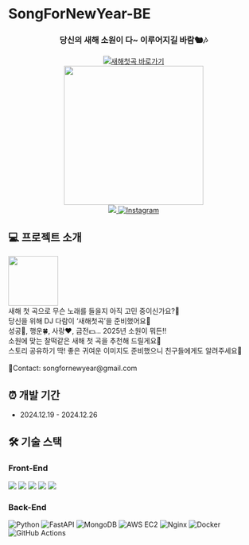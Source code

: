 # SongForNewYear-BE

<div align="center">

### 당신의 새해 소원이 다~ 이루어지길 바람🐿🎶

<a href="https://songfornewyear.vercel.app/">
  <img alt="새해첫곡 바로가기" src="https://img.shields.io/badge/새해첫곡%20바로가기-%23FFFDF1">
</a>
<br>
<img src="https://github.com/user-attachments/assets/a3666e72-0ff0-41de-a915-a8c85c8c9b24" width="280">
<br>

<a href="https://hits.seeyoufarm.com">
  <img src="https://hits.seeyoufarm.com/api/count/incr/badge.svg?url=https%3A%2F%2Fgithub.com%2Fmalimu%2FSongForNewYear-BE&count_bg=%236B5743&title_bg=%23FFE4A4&icon=&icon_color=%23E7E7E7&title=hits&edge_flat=false"/>
</a> <a href="https://www.instagram.com/songfornewyear/">
  <img alt="Instagram" src="https://img.shields.io/badge/-Instagram-white?logo=Instagram&logoColor=d42121">
</a>
<br>
</div>

## 💻 프로젝트 소개
<img src="https://github.com/user-attachments/assets/8ed7cb70-aef0-4491-88b1-bf2f19bafd45" width="100">
<br>
새해 첫 곡으로 무슨 노래를 들을지 아직 고민 중이신가요?🤔<br>
당신을 위해 DJ 다람이 ‘새해첫곡’을 준비했어요🌟<br>
성공🏅, 행운🍀, 사랑❤️, 금전💵… 2025년 소원이 뭐든‼️<br>
소원에 맞는 찰떡같은 새해 첫 곡을 추천해 드릴게요🙌<br>
스토리 공유하기 딱! 좋은 귀여운 이미지도 준비했으니 친구들에게도 알려주세요🤝<br>
<br>
📍Contact: songfornewyear@gmail.com

## ⏰ 개발 기간

- 2024.12.19 - 2024.12.26

## 🛠️ 기술 스택

### Front-End

<img src="https://img.shields.io/badge/javaScript-F7DF1E?style=for-the-badge&logo=javaScript&logoColor=black"> <img src="https://img.shields.io/badge/react-61DBFB?style=for-the-badge&logo=react&logoColor=white"> <img src="https://img.shields.io/badge/Styled%20Components-DB7093?style=for-the-badge&logo=styledComponents&logoColor=white"> <img src="https://img.shields.io/badge/axios-5A29E4?style=for-the-badge&logo=axios&logoColor=white"> <img src="https://img.shields.io/badge/Vercel-000000?style=for-the-badge&logo=vercel&logoColor=white">
<br>

### Back-End

![Python](https://img.shields.io/badge/python-3670A0?style=for-the-badge&logo=python&logoColor=ffdd54) ![FastAPI](https://img.shields.io/badge/FastAPI-05998B?style=for-the-badge&logo=fastapi&logoColor=white) ![MongoDB](https://img.shields.io/badge/MongoDB-%234ea94b.svg?style=for-the-badge&logo=mongodb&logoColor=white) ![AWS EC2](https://img.shields.io/badge/AWS%20EC2-%23FF9900.svg?style=for-the-badge&logo=amazonec2&logoColor=white) ![Nginx](https://img.shields.io/badge/nginx-%23009639.svg?style=for-the-badge&logo=nginx&logoColor=white) ![Docker](https://img.shields.io/badge/docker-%232496ED.svg?style=for-the-badge&logo=docker&logoColor=white) ![GitHub Actions](https://img.shields.io/badge/github%20actions-%23181717.svg?style=for-the-badge&logo=githubactions&logoColor=white)
